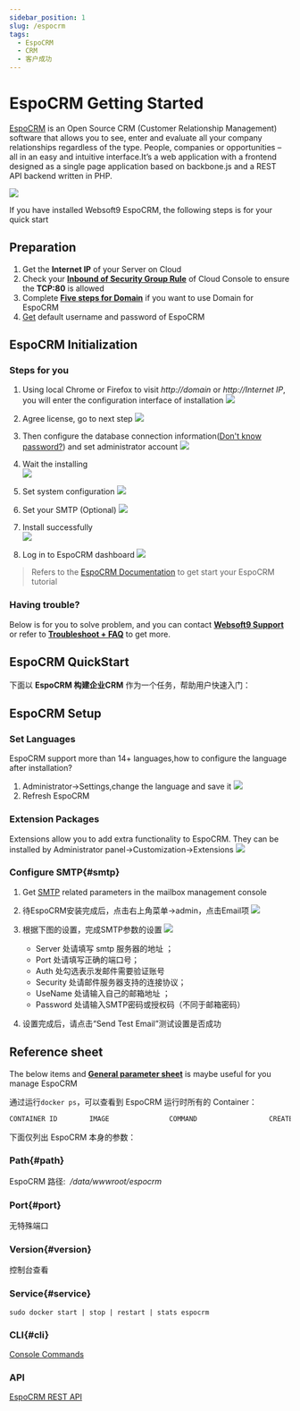 ```yaml
---
sidebar_position: 1
slug: /espocrm
tags:
  - EspoCRM
  - CRM
  - 客户成功
---
```


# EspoCRM Getting Started

[EspoCRM](https://demo.espocrm.com/) is an Open Source CRM (Customer Relationship Management) software that allows you to see, enter and evaluate all your company relationships regardless of the type. People, companies or opportunities – all in an easy and intuitive interface.It’s a web application with a frontend designed as a single page application based on backbone.js and a REST API backend written in PHP.

![](http://libs.websoft9.com/Websoft9/DocsPicture/en/espocrm/espocrm-gui-websoft9.jpg)

If you have installed Websoft9 EspoCRM, the following steps is for your quick start

## Preparation

1. Get the **Internet IP** of your Server on Cloud
2. Check your **[Inbound of Security Group Rule](./administrator/firewall#security)** of Cloud Console to ensure the **TCP:80** is allowed
3. Complete **[Five steps for Domain](./administrator/domain_step)** if you want to use Domain for EspoCRM
4. [Get](./user/credentials) default username and password of EspoCRM

## EspoCRM Initialization

### Steps for you

1. Using local Chrome or Firefox to visit *http://domain* or *http://Internet IP*, you will enter the configuration interface of installation
   ![](http://libs.websoft9.com/Websoft9/DocsPicture/en/espocrm/ep01.png)

2. Agree license, go to next step
  ![](http://libs.websoft9.com/Websoft9/DocsPicture/en/espocrm/ep02.png)

3. Then configure the database connection information([Don't know password?](./user/credentials)) and set administrator account
   ![](http://libs.websoft9.com/Websoft9/DocsPicture/en/espocrm/ep03.png)

4. Wait the installing  
   ![](http://libs.websoft9.com/Websoft9/DocsPicture/en/espocrm/ep04.png)

5. Set system configuration
   ![](http://libs.websoft9.com/Websoft9/DocsPicture/en/espocrm/ep06.png)

5. Set your SMTP (Optional)
   ![](http://libs.websoft9.com/Websoft9/DocsPicture/en/espocrm/ep07.png)

6. Install successfully  
   ![](http://libs.websoft9.com/Websoft9/DocsPicture/en/espocrm/ep08.png)

7. Log in to EspoCRM dashboard
   ![](http://libs.websoft9.com/Websoft9/DocsPicture/en/espocrm/ep10.png)

> Refers to the [EspoCRM Documentation](https://docs.espocrm.com/) to get start your EspoCRM tutorial

### Having trouble?

Below is for you to solve problem, and you can contact **[Websoft9 Support](./helpdesk)** or refer to **[Troubleshoot + FAQ](./faq#setup)** to get more.  

## EspoCRM QuickStart

下面以 **EspoCRM 构建企业CRM** 作为一个任务，帮助用户快速入门：


## EspoCRM Setup

### Set Languages

EspoCRM support more than 14+ languages,how to configure the language after installation?

1. Administrator->Settings,change the language and save it
   ![](http://libs.websoft9.com/Websoft9/DocsPicture/en/espocrm/EspoCRM-language-websoft9.png)
2. Refresh EspoCRM


### Extension Packages

Extensions allow you to add extra functionality to EspoCRM. They can be installed by Administrator panel->Customization->Extensions
![](http://libs.websoft9.com/Websoft9/DocsPicture/en/espocrm/EspoCRM-extension-websoft9.png)

### Configure SMTP{#smtp}

1. Get [SMTP](./administrator/smtp) related parameters in the mailbox management console

2. 待EspoCRM安装完成后，点击右上角菜单->admin，点击Email项
   ![](http://libs.websoft9.com/Websoft9/DocsPicture/zh/espocrm/espocrm-smtp-1-websoft9.png)

3. 根据下图的设置，完成SMTP参数的设置
   ![](http://libs.websoft9.com/Websoft9/DocsPicture/zh/espocrm/espocrm-smtp-2-websoft9.png)
	* Server 处请填写 smtp 服务器的地址 ；
	* Port 处请填写正确的端口号；
	* Auth 处勾选表示发邮件需要验证账号
	* Security 处请邮件服务器支持的连接协议；
	* UseName 处请输入自己的邮箱地址 ；
	* Password 处请输入SMTP密码或授权码（不同于邮箱密码）

4. 设置完成后，请点击“Send Test Email”测试设置是否成功

## Reference sheet

The below items and **[General parameter sheet](./administrator/parameter)** is maybe useful for you manage EspoCRM 

通过运行`docker ps`，可以查看到 EspoCRM 运行时所有的 Container：

```bash
CONTAINER ID        IMAGE               COMMAND                  CREATED             STATUS              PORTS                                NAMES
```


下面仅列出 EspoCRM 本身的参数：

### Path{#path}

EspoCRM 路径:  */data/wwwroot/espocrm*  

### Port{#port}

无特殊端口


### Version{#version}

控制台查看

### Service{#service}

```shell
sudo docker start | stop | restart | stats espocrm
```

### CLI{#cli}

[Console Commands](https://docs.espocrm.com/administration/commands/)

### API
[EspoCRM REST API](https://docs.espocrm.com/development/api/)

